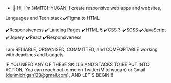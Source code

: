 - 👋 Hi, I’m @MITCHYUGAN, I create responsive web apps and websites,
 
Languages and Tech stack
✔️Figma to HTML 
 
✔️Responsiveness
  ✔️Landing Pages
✔️HTML 5
✔️CSS 3
✔️SCSS
✔️JavaScript
✔️Jquery
✔️React
✔️Responsiveness

I am RELIABLE, ORGANISED, COMMITTED, and COMFORTABLE working with deadlines and budgets.

IF YOU NEED ANY OF THESE SKILLS AND STACKS TO BE PUT INTO ACTION, You can reach out to me on Twitter(Mitchyugan) or Gmail (denmichigan123@gmail.com), AND LET'S BEGIN!!!

<!---
MITCHYUGAN/MITCHYUGAN is a ✨ special ✨ repository because its `README.md` (this file) appears on your GitHub profile.
You can click the Preview link to take a look at your changes.
--->
